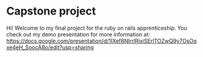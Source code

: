 # Capstone project

Hi! Welcome to my final project for the ruby on rails apprenticeship. 
You check out my demo presentation for more information at:
https://docs.google.com/presentation/d/1IXef8NlrrlRixiSErlTOZwQ9y7OsOqxe4eH_SoocA8o/edit?usp=sharing
